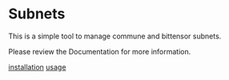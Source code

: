 # Subnets

This is a simple tool to manage commune and bittensor subnets.

Please review the Documentation for more information.

[installation](./docs/install.md)
[usage](./docs/usage.md)